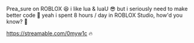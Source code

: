 Prea_sure on ROBLOX 😆
i like lua & luaU 😎
but i seriously need to make better code 🥱
yeah i spent 8 hours / day in ROBLOX Studio, how'd you know? 🤔

https://streamable.com/0myw1c 🔥
